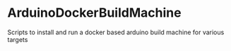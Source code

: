 # ArduinoDockerBuildMachine
Scripts to install and run a docker based arduino build machine for various targets
